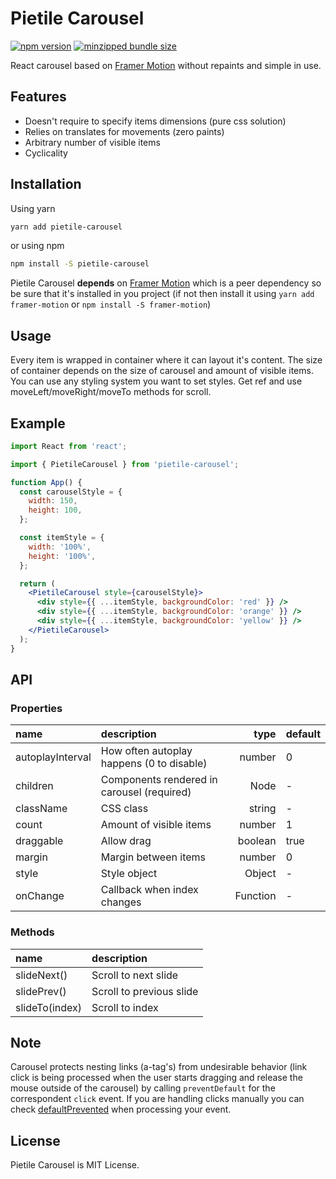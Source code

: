 # Pietile Carousel

[![npm version](https://badgen.net/npm/v/pietile-carousel?color=56C838)](https://www.npmjs.com/package/pietile-carousel)
[![minzipped bundle size](https://badgen.net/bundlephobia/minzip/pietile-carousel)](https://bundlephobia.com/result?p=pietile-carousel)

React carousel based on [Framer Motion](https://github.com/framer/motion) without repaints and simple in use.

## Features

- Doesn't require to specify items dimensions (pure css solution)
- Relies on translates for movements (zero paints)
- Arbitrary number of visible items
- Сyclicality

## Installation

Using yarn

```sh
yarn add pietile-carousel
```

or using npm

```sh
npm install -S pietile-carousel
```

Pietile Carousel **depends** on [Framer Motion](https://github.com/framer/motion) which is a peer dependency so be sure that it's installed in you project (if not then install it using `yarn add framer-motion` or `npm install -S framer-motion`)

## Usage

Every item is wrapped in container where it can layout it's content. The size of container depends on the size of carousel and amount of visible items. You can use any styling system you want to set styles. Get ref and use moveLeft/moveRight/moveTo methods for scroll.

## Example

```jsx
import React from 'react';

import { PietileCarousel } from 'pietile-carousel';

function App() {
  const carouselStyle = {
    width: 150,
    height: 100,
  };

  const itemStyle = {
    width: '100%',
    height: '100%',
  };

  return (
    <PietileCarousel style={carouselStyle}>
      <div style={{ ...itemStyle, backgroundColor: 'red' }} />
      <div style={{ ...itemStyle, backgroundColor: 'orange' }} />
      <div style={{ ...itemStyle, backgroundColor: 'yellow' }} />
    </PietileCarousel>
  );
}
```

## API

### Properties

| name             | description                                |     type | default |
| :--------------- | :----------------------------------------- | -------: | :------ |
| autoplayInterval | How often autoplay happens (0 to disable)  |   number | 0       |
| children         | Components rendered in carousel (required) |     Node | -       |
| className        | CSS class                                  |   string | -       |
| count            | Amount of visible items                    |   number | 1       |
| draggable        | Allow drag                                 |  boolean | true    |
| margin           | Margin between items                       |   number | 0       |
| style            | Style object                               |   Object | -       |
| onChange         | Callback when index changes                | Function | -       |

### Methods

| name           | description              |
| :------------- | :----------------------- |
| slideNext()    | Scroll to next slide     |
| slidePrev()    | Scroll to previous slide |
| slideTo(index) | Scroll to index          |

## Note

Carousel protects nesting links (a-tag's) from undesirable behavior (link click is being processed when the user starts dragging and release the mouse outside of the carousel) by calling `preventDefault` for the correspondent `click` event. If you are handling clicks manually you can check [defaultPrevented](https://developer.mozilla.org/en-US/docs/Web/API/Event/defaultPrevented) when processing your event.

## License

Pietile Carousel is MIT License.
